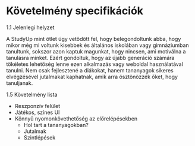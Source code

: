 # Követelmény specifikációk

1.1 Jelenlegi helyzet

A StudyUp mint ötlet úgy vetődött fel, hogy belegondoltunk abba, hogy mikor még mi voltunk kisebbek és általános iskolában vagy gimnáziumban tanultunk,
sokszor azon kaptuk magunkat, hogy nincsen, ami motiválna a tanulásra minket. Ezért gondoltuk, hogy az újabb generáció számára tökéletes lehetőség lenne
ezen alkalmazás vagy weboldal használatával tanulni. Nem csak fejlesztené a diákokat, hanem tananyagok sikeres elvégzésével jutalmakat kaphatnak,
amik arra ösztönözzék őket, hogy tanuljanak.

1.5 Követelmény lista

- Reszponzív felület
- Játékos, színes UI
- Könnyű nyomonkövethetőség az előrelépésekben
  - Hol tart a tananyagokban?
  - Jutalmak
  - Szintlépések
